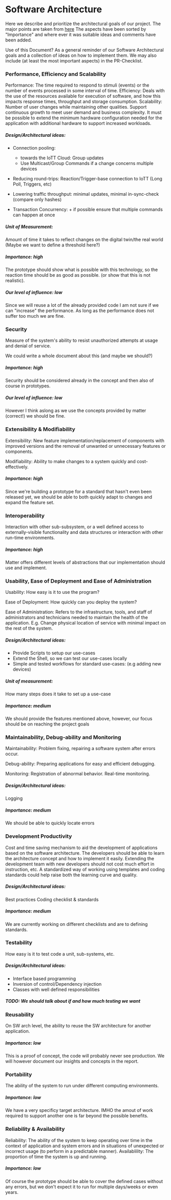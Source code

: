 # Software Architecture

Here we describe and prioritize the architectural goals of our project. The major points are taken from [here](https://www.codeproject.com/Articles/20467/Software-Architecture-Review-Guidelines)
The aspects have been sorted by "Importance" and where ever it was suitable ideas and comments have been added.

Use of this Document? As a general reminder of our Software Architectural goals and a collection of ideas on how to implement them.
We may also include (at least the most important aspects) in the PR-Checklist.

### Performance, Efficiency and Scalability
Performance: The time required to respond to stimuli (events) or the number of events processed in some interval of time.
Efficiency: Deals with the use of the resources available for execution of software, and how this impacts response times, throughput and storage consumption.
Scalability: Number of user changes while maintaining other qualities. Support continuous growth to meet user demand and business complexity. It must be possible to extend the minimum hardware configuration needed for the application with additional hardware to support increased workloads.

##### Design/Architectural ideas:

+ Connection pooling:
  + towards the IoTT Cloud: Group updates
  + Use Multicast/Group Commands if a change concerns multiple devices

+ Reducing round-trips:  Reaction/Trigger-base connection to IoTT (Long Poll, Triggers, etc)
+ Lowering traffic throughput: minimal updates, minimal in-sync-check (compare only hashes)
+ Transaction Concurrency: + if possible ensure that multiple commands can happen at once

##### Unit of Measurement:
Amount of time it takes to reflect changes on the digital twin/the real world
(Maybe we want to define a threshold here?)

##### Importance: high
The prototype should show what is possible with this technology, so the reaction time should be as good as possible. (or show that this is not realistic).

##### Our level of influence: low
Since we will reuse a lot of the already provided code I am not sure if we can "increase" the performance.
As long as the performance does not suffer too much we are fine.

### Security
Measure of the system's ability to resist unauthorized attempts at usage and denial of service.

We could write a whole document about this (and maybe we should?)

##### Importance: high
Security should be considered already in the concept and then also of course in prototypes.

##### Our level of influence: low
However I think aslong as we use the concepts provided by matter (correct!) we should be fine.

### Extensibility & Modifiability
Extensibility: New feature implementation/replacement of components with improved versions and the removal of unwanted or unnecessary features or components.

Modifiability: Ability to make changes to a system quickly and cost-effectively.

##### Importance: high
Since we're building a prototype for a standard that hasn't even been released yet, we should be able to both quickly adapt to changes and expand the feature set.

### Interoperability
Interaction with other sub-subsystem, or a well defined access to externally-visible functionality and data structures or interaction with other run-time environments.

##### Importance: high
Matter offers different levels of abstractions that our implementation should use and implement.

### Usability, Ease of Deployment and Ease of Administration
Usability: How easy is it to use the program?

Ease of Deployment: How quickly can you deploy the system?

Ease of Administration: Refers to the infrastructure, tools, and staff of administrators and technicians needed to maintain the health of the application. E.g. Change physical location of service with minimal impact on the rest of the system.

##### Design/Architectural ideas:
+ Provide Scripts to setup our use-cases
+ Extend the Shell, so we can test our use-cases locally
+ Simple and tested workflows for standard use-cases: (e.g adding new devices)

##### Unit of measurement: 
How many steps does it take to set up a use-case

##### Importance: medium
We should provide the features mentioned above, however, our focus should be on reaching the project goals

### Maintainability, Debug-ability and Monitoring
Maintainability: Problem fixing, repairing a software system after errors occur.

Debug-ability: Preparing applications for easy and efficient debugging. 

Monitoring: Registration of abnormal behavior. Real-time monitoring.

##### Design/Architectural ideas:
Logging

##### Importance: medium
We should be able to quickly locate errors

### Development Productivity
Cost and time saving mechanism to aid the development of applications based on the software architecture. The developers should be able to learn the architecture concept and how to implement it easily. Extending the development team with new developers should not cost much effort in instruction, etc. A standardized way of working using templates and coding standards could help raise both the learning curve and quality.

##### Design/Architectural ideas:
Best practices Coding checklist & standards

##### Importance: medium
We are currently working on different checklists and are to defining standards.

### Testability
How easy is it to test code a unit, sub-systems, etc.

##### Design/Architectural ideas:
+ Interface based programming
+ Inversion of control/Dependency injection
+ Classes with well defined responsibilities

##### TODO: We should talk about if and how much testing we want

### Reusability
On SW arch level, the ability to reuse the SW architecture for another application.

##### Importance: low
This is a proof of concept, the code will probably never see production. We will however document our insights and concepts in the report.

### Portability
The ability of the system to run under different computing environments.

##### Importance: low
We have a very specificy target architecture. IMHO the amout of work required to support another one is far beyond the possible benefits. 

### Reliability & Availability
Reliability: The ability of the system to keep operating over time in the context of application and system errors and in situations of unexpected or incorrect usage (to perform in a predictable manner).
Availablility: The proportion of time the system is up and running.

##### Importance: low 
Of course the prototype should be able to cover the defined cases without any errors, but we don't expect it to run for multiple days/weeks or even years.
